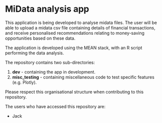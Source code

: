 # MiData analysis app

This application is being developed to analyse midata files. The user will be able to upload a midata csv file containing details of financial transactions, and receive personalised recommendations relating to money-saving opportunities based on these data. 

The application is developed using the MEAN stack, with an R script performing the data analysis.

The repository contains two sub-directories:

1. **dev** - containing the app in development.
2. **misc_testing** - containing miscellaneous code to test specific features (e.g. Plotly).

Please respect this organisational structure when contributing to this repository.  

The users who have accessed this repository are:

* Jack